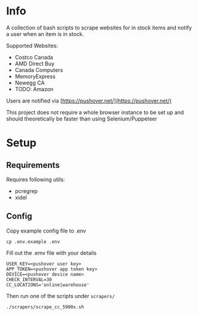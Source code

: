 # Info
A collection of bash scripts to scrape websites for in stock items and notify a user when an item is in stock.

Supported Websites:
- Costco Canada
- AMD Direct Buy
- Canada Computers
- MemoryExpress
- Newegg CA
- TODO: Amazon

Users are notified via [https://pushover.net/](https://pushover.net/)

This project does not require a whole browser instance to be set up and should theoretically be faster than using Selenium/Puppeteer

# Setup
## Requirements
Requires following utils:
- pcregrep
- xidel
## Config
Copy example config file to .env
```
cp .env.example .env
```
Fill out the .emv file with your details
```
USER_KEY=<pushover user key>
APP_TOKEN=<pushover app token key>
DEVICE=<pushover device name>
CHECK_INTERVAL=30
CC_LOCATIONS='online|warehouse'
```
Then run one of the scripts under `scrapers/`
```
./scrapers/scrape_cc_5900x.sh
```